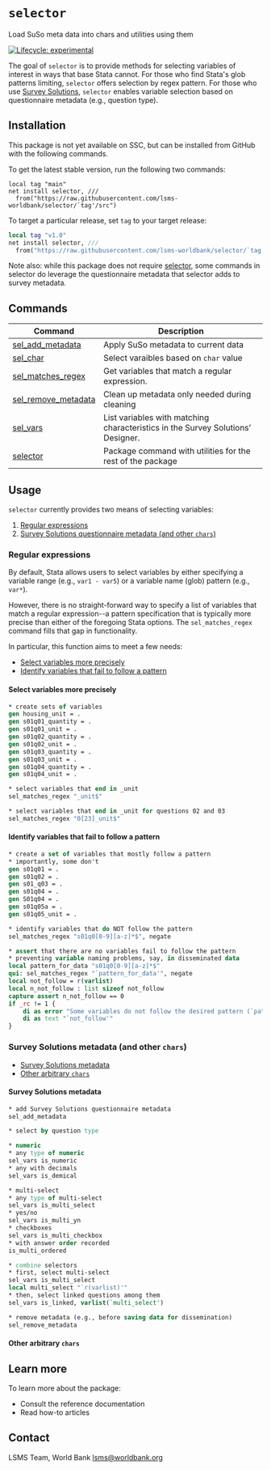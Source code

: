 # `selector`

Load SuSo meta data into chars and utilities using them
<!-- 
TODO: uncomment when logo is posted
<img src='src/dev/assets/logo.png' align="right" height="139" />
 -->

<!-- badges: start -->
[![Lifecycle:
experimental](https://img.shields.io/badge/lifecycle-experimental-orange.svg)](https://lifecycle.r-lib.org/articles/stages.html#experimental)
<!-- badges: end -->

The goal of `selector` is to provide methods for selecting variables of interest in ways that base Stata cannot. For those who find Stata's glob patterns limiting, `selector` offers selection by regex pattern. For those who use [Survey Solutions](https://mysurvey.solutions/), `selector` enables variable selection based on questionnaire metadata (e.g., question type).

##  Installation

This package is not yet available on SSC, but can be installed from GitHub with the following commands.

To get the latest stable version, run the following two commands:

```
local tag "main"
net install selector, ///
  from("https://raw.githubusercontent.com/lsms-worldbank/selector/`tag'/src")
```

To target a particular release, set `tag` to your target release:

```stata
local tag "v1.0"
net install selector, ///
  from("https://raw.githubusercontent.com/lsms-worldbank/selector/`tag'/src")
```

Note also: while this package does not require [selector](https://github.com/lsms-worldbank/selector), some commands in selector do leverage the questionnaire metadata that selector adds to survey metadata. 

## Commands

| Command | Description |
| --- | --- |
| [sel_add_metadata](https://lsms-worldbank.github.io/selector/reference/sel_add_metadata.html) | Apply SuSo metadata to current data
| [sel_char](https://lsms-worldbank.github.io/selector/reference/sel_char.html) | Select varaibles based on `char` value
| [sel_matches_regex](https://lsms-worldbank.github.io/selector/reference/sel_matches_regex.html) | Get variables that match a regular expression.
| [sel_remove_metadata](https://lsms-worldbank.github.io/selector/reference/sel_remove_metadata.html) | Clean up metadata only needed during cleaning
| [sel_vars](https://lsms-worldbank.github.io/selector/reference/sel_vars.html) | List variables with matching characteristics in the Survey Solutions’ Designer.
| [selector](https://lsms-worldbank.github.io/selector/reference/selector.html) | Package command with utilities for the rest of the package

## Usage

`selector` currently provides two means of selecting variables:

1. [Regular expressions](#regular-expressions)
2. [Survey Solutions questionnaire metadata (and other `chars`)](#survey-solutions-metadata-and-other-chars)

### Regular expressions

By default, Stata allows users to select variables by either specifying a variable range (e.g., `var1 - var5`) or a variable name (glob) pattern (e.g., `var*`).

However, there is no straight-forward way to specify a list of variables that match a regular expression--a pattern specification that is typically more precise than either of the foregoing Stata options. The `sel_matches_regex` command fills that gap in functionality.

In particular, this function aims to meet a few needs:

- [Select variables more precisely](#select-variables-more-precisely)
- [Identify variables that fail to follow a pattern](#identify-variables-that-fail-to-follow-a-pattern)

#### Select variables more precisely

```stata
* create sets of variables
gen housing_unit = .
gen s01q01_quantity = .
gen s01q01_unit = .
gen s01q02_quantity = .
gen s01q02_unit = .
gen s01q03_quantity = .
gen s01q03_unit = .
gen s01q04_quantity = .
gen s01q04_unit = .

* select variables that end in _unit
sel_matches_regex "_unit$"

* select variables that end in _unit for questions 02 and 03
sel_matches_regex "0[23]_unit$"
```

#### Identify variables that fail to follow a pattern

```stata
* create a set of variables that mostly follow a pattern
* importantly, some don't
gen s01q01 = .
gen s01q02 = .
gen s01_q03 = .
gen s01q04 = .
gen S01q04 = .
gen s01q05a = .
gen s01q05_unit = .

* identify variables that do NOT follow the pattern
sel_matches_regex "s01q0[0-9][a-z]*$", negate

* assert that there are no variables fail to follow the pattern
* preventing variable naming problems, say, in disseminated data
local pattern_for_data "s01q0[0-9][a-z]*$"
qui: sel_matches_regex "`pattern_for_data'", negate
local not_follow = r(varlist)
local n_not_follow : list sizeof not_follow
capture assert n_not_follow == 0
if _rc != 1 {
    di as error "Some variables do not follow the desired pattern (`pattern_for_data')"
    di as text "`not_follow'"
}
```

### Survey Solutions metadata (and other `chars`)

- [Survey Solutions metadata](#survey-solutions-metadata)
- [Other arbitrary `chars`](#other-arbitrary-chars)

#### Survey Solutions metadata

```stata
* add Survey Solutions questionnaire metadata
sel_add_metadata

* select by question type

* numeric
* any type of numeric
sel_vars is_numeric
* any with decimals
sel_vars is_demical

* multi-select
* any type of multi-select
sel_vars is_multi_select
* yes/no
sel_vars is_multi_yn
* checkboxes
sel_vars is_multi_checkbox
* with answer order recorded
is_multi_ordered

* combine selectors
* first, select multi-select
sel_vars is_multi_select
local multi_select "`r(varlist)'"
* then, select linked questions among them
sel_vars is_linked, varlist(`multi_select')

* remove metadata (e.g., before saving data for dissemination)
sel_remove_metadata
```

#### Other arbitrary `chars`

## Learn more

To learn more about the package:

- Consult the reference documentation
- Read how-to articles

## Contact

LSMS Team, World Bank
lsms@worldbank.org
